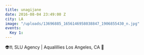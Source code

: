```yaml
---
title: unagijane
date: 2016-08-04 23:49:00 Z
city: LA
image: "/uploads/13696885_1656146958038847_1906855430_n.jpg"
events:
  Key 1: 
---
```


👽♏️ SLU Agency | Aqualillies Los Angeles, CA 🌴